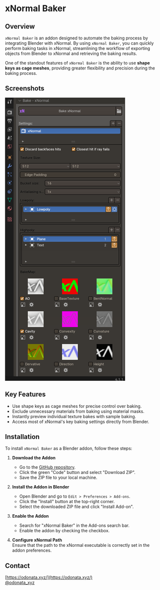 # xNormal Baker

## Overview
`xNormal Baker` is an addon designed to automate the baking process by integrating Blender with xNormal. By using `xNormal Baker`, you can quickly perform baking tasks in xNormal, streamlining the workflow of exporting objects from Blender to xNormal and retrieving the baking results.

One of the standout features of `xNormal Baker` is the ability to use **shape keys as cage meshes**, providing greater flexibility and precision during the baking process.

## Screenshots
![xnormal_baker UI](doc/screenshot_00.png)

## Key Features
- Use shape keys as cage meshes for precise control over baking.
- Exclude unnecessary materials from baking using material masks.
- Instantly preview individual texture bakes with sample baking.
- Access most of xNormal's key baking settings directly from Blender.

## Installation
To install `xNormal Baker` as a Blender addon, follow these steps:

1. **Download the Addon**  
   - Go to the [GitHub repository](https://github.com/your-repo/xnormal_baker).
   - Click the green "Code" button and select "Download ZIP".
   - Save the ZIP file to your local machine.

2. **Install the Addon in Blender**  
   - Open Blender and go to `Edit > Preferences > Add-ons`.
   - Click the "Install" button at the top-right corner.
   - Select the downloaded ZIP file and click "Install Add-on".

3. **Enable the Addon**  
   - Search for "xNormal Baker" in the Add-ons search bar.
   - Enable the addon by checking the checkbox.

4. **Configure xNormal Path**  
   Ensure that the path to the xNormal executable is correctly set in the addon preferences.

## Contact
[https://odonata.xyz/](https://odonata.xyz/)  
[@odonata_xyz](https://twitter.com/odonata_xyz)